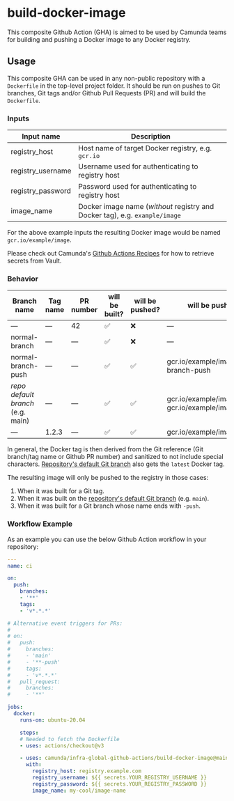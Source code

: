 # build-docker-image

This composite Github Action (GHA) is aimed to be used by Camunda teams for building and pushing a Docker image to any Docker registry.

## Usage

This composite GHA can be used in any non-public repository with a `Dockerfile` in the top-level project folder. It should be run on pushes to Git branches, Git tags and/or Github Pull Requests (PR) and will build the `Dockerfile`.

### Inputs

| Input name        | Description                                        |
|-------------------|----------------------------------------------------|
| registry_host     | Host name of target Docker registry, e.g. `gcr.io` |
| registry_username | Username used for authenticating to registry host  |
| registry_password | Password used for authenticating to registry host  |
| image_name        | Docker image name (*without* registry and Docker tag), e.g. `example/image` |

For the above example inputs the resulting Docker image would be named `gcr.io/example/image`.

Please check out Camunda's [Github Actions Recipes](https://github.com/camunda/github-actions-recipes#secrets=) for how to retrieve secrets from Vault.

### Behavior

| Branch name                       | Tag name | PR number | will be built? | will be pushed? | will be pushed as                                       |
|-----------------------------------|----------|-----------|----------------|-----------------|---------------------------------------------------------|
| —                                 | —        | 42        | ✅             | ❌              | —                                                       |
| normal-branch                     | —        | —         | ✅             | ❌              | —                                                       |
| normal-branch-push                | —        | —         | ✅             | ✅              | gcr.io/example/image:normal-branch-push                 |
| *repo default branch* (e.g. main) | —        | —         | ✅             | ✅              | gcr.io/example/image:latest + gcr.io/example/image:main |
| —                                 | 1.2.3    | —         | ✅             | ✅              | gcr.io/example/image:1.2.3                              |


In general, the Docker tag is then derived from the Git reference (Git branch/tag name or Github PR number) and sanitized to not include special characters. [Repository's default Git branch](https://docs.github.com/en/repositories/configuring-branches-and-merges-in-your-repository/managing-branches-in-your-repository/changing-the-default-branch) also gets the `latest` Docker tag.

The resulting image will only be pushed to the registry in those cases:

1. When it was built for a Git tag.
1. When it was built on the [repository's default Git branch](https://docs.github.com/en/repositories/configuring-branches-and-merges-in-your-repository/managing-branches-in-your-repository/changing-the-default-branch) (e.g. `main`).
1. When it was built for a Git branch whose name ends with `-push`.

### Workflow Example

As an example you can use the below Github Action workflow in your repository:

```yaml
---
name: ci

on:
  push:
    branches:
    - '**'
    tags:
    - 'v*.*.*'

# Alternative event triggers for PRs:
#
# on:
#   push:
#     branches:
#     - 'main'
#     - '**-push'
#     tags:
#     - 'v*.*.*'
#   pull_request:
#     branches:
#     - '**'

jobs:
  docker:
    runs-on: ubuntu-20.04

    steps:
    # Needed to fetch the Dockerfile
    - uses: actions/checkout@v3

    - uses: camunda/infra-global-github-actions/build-docker-image@main
      with:
        registry_host: registry.example.com
        registry_username: ${{ secrets.YOUR_REGISTRY_USERNAME }}
        registry_password: ${{ secrets.YOUR_REGISTRY_PASSWORD }}
        image_name: my-cool/image-name
```
